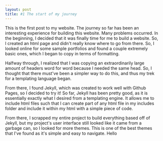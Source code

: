 ```yaml
---
layout: post
title: #1 The start of my journey
---
```


This is the first post to my website. The journey so far has been an interesting experience
for building this website. Many problems occurred. In the beginning, I decided that it was 
finally time for me to build a website. So, I created an html page and didn\'t really know 
where to go from there. So, I looked online for some sample portfolios and found a couple 
extremely basic ones, which I began to copy in terms of formatting.

Halfway through, I realized that I was copying an extraordinarily large amount of headers word for word because I needed the 
same head. So, I thought that there must\'ve been a simpler way to do this, and thus my trek for
a templating language began.

From there, I found Jekyll, which was created to work well with Github
Pages, so I decided to try it! So far, Jekyll has been pretty good, as it is essentially exactly what
I desired from a templating engine. It allows me to include html files such that I can create part of
any html file in my includes folder and include it within my html with a simple piece of code.

From there, I scrapped my entire project to build everything based off of Jekyll, but my project\'s 
user interface still looked like it came from a garbage can, so I looked for more themes. This is one
of the best themes that I\'ve found as it\'s simple and easy to navigate. <a>Hello</a>
